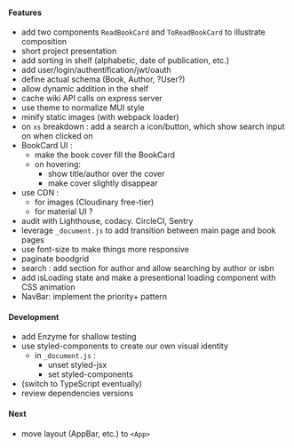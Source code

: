 #### Features
* add two components `ReadBookCard` and `ToReadBookCard` to illustrate composition
* short project presentation
* add sorting in shelf (alphabetic, date of publication, etc.)
* add user/login/authentification/jwt/oauth
* define actual schema (Book, Author, ?User?)
* allow dynamic addition in the shelf
* cache wiki API calls on express server
* use theme to normalize MUI style
* minify static images (with webpack loader)
* on `xs` breakdown : add a search a icon/button, which show search input on when clicked on
* BookCard UI : 
    * make the book cover fill the BookCard
    * on hovering:
        * show title/author over the cover
        * make cover slightly disappear
* use CDN :
    * for images (Cloudinary free-tier)
    * for material UI ?
* audit with Lighthouse, codacy. CircleCI, Sentry
* leverage `_document.js` to add transition between main page and book pages
* use font-size to make things more responsive
* paginate boodgrid
* search : add section for author and allow searching by author or isbn
* add isLoading state and make a presentional loading component with CSS animation  
* NavBar: implement the priority+ pattern

#### Development
* add Enzyme for shallow testing
* use styled-components to create our own visual identity
    * in `_document.js` :
        * unset styled-jsx
        * set styled-components
* (switch to TypeScript eventually)
* review dependencies versions

#### Next
* move layout (AppBar, etc.) to `<App>`